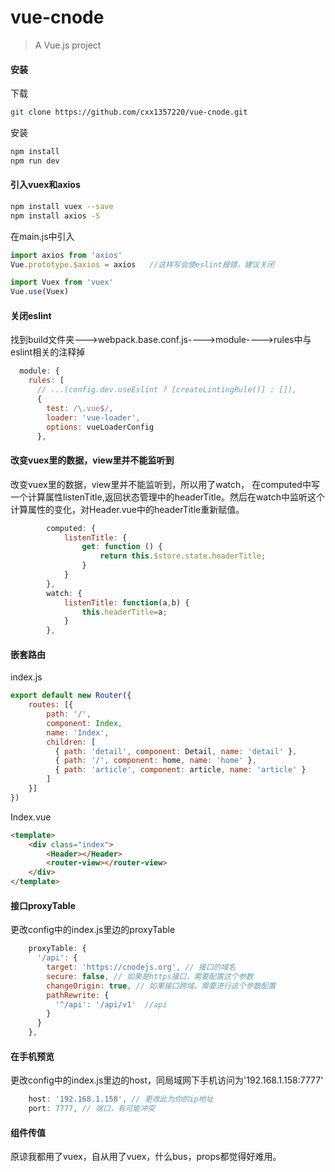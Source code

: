 # vue-cnode

> A Vue.js project

#### 安装

下载
```bash
git clone https://github.com/cxx1357220/vue-cnode.git
```
安装
```bash
npm install
npm run dev
```

#### 引入vuex和axios
```bash
npm install vuex --save 
npm install axios -S
```

在main.js中引入 
```js
import axios from 'axios'
Vue.prototype.$axios = axios   //这样写会使eslint报错，建议关闭

import Vuex from 'vuex'
Vue.use(Vuex)
```
#### 关闭eslint

找到build文件夹--->webpack.base.conf.js---->module---->rules中与eslint相关的注释掉
```js
  module: {
    rules: [
      // ...(config.dev.useEslint ? [createLintingRule()] : []),
      {
        test: /\.vue$/,
        loader: 'vue-loader',
        options: vueLoaderConfig
      },
```

#### 改变vuex里的数据，view里并不能监听到

改变vuex里的数据，view里并不能监听到，所以用了watch，
在computed中写一个计算属性listenTitle,返回状态管理中的headerTitle。然后在watch中监听这个计算属性的变化，对Header.vue中的headerTitle重新赋值。

```js
        computed: {  
            listenTitle: {  
                get: function () {
                    return this.$store.state.headerTitle;
                }              
            }  
        },  
        watch: {  
            listenTitle: function(a,b) {  
                this.headerTitle=a;
            }  
        }, 
```

#### 嵌套路由

index.js
```js
export default new Router({
    routes: [{
        path: '/',
        component: Index,
        name: 'Index',
        children: [
          { path: 'detail', component: Detail, name: 'detail' },
          { path: '/', component: home, name: 'home' },
          { path: 'article', component: article, name: 'article' }
        ]
    }]
})
```
Index.vue
```html
<template>
    <div class="index">
        <Header></Header>
        <router-view></router-view>
    </div>
</template>
```

#### 接口proxyTable

更改config中的index.js里边的proxyTable

```js
    proxyTable: {
      '/api': {
        target: 'https://cnodejs.org', // 接口的域名
        secure: false, // 如果是https接口，需要配置这个参数
        changeOrigin: true, // 如果接口跨域，需要进行这个参数配置
        pathRewrite: {
          '^/api': '/api/v1'  //api
        }
      }
    },
```

#### 在手机预览

更改config中的index.js里边的host，同局域网下手机访问为'192.168.1.158:7777'

```js
    host: '192.168.1.158', // 更改此为你的ip地址
    port: 7777, // 端口，有可能冲突
```

#### 组件传值

原谅我都用了vuex，自从用了vuex，什么bus，props都觉得好难用。


